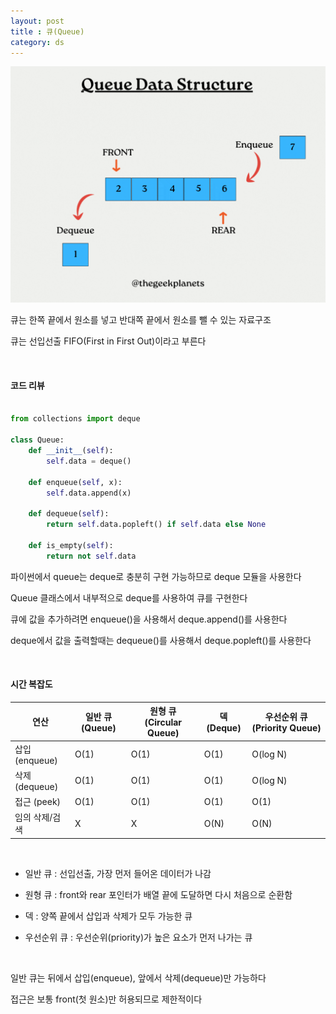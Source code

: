 ```yaml
---
layout: post
title : 큐(Queue)
category: ds
---
```


![큐 모양](/assets/images/ds/queue-01.gif)

큐는 한쪽 끝에서 원소를 넣고 반대쪽 끝에서 원소를 뺄 수 있는 자료구조

큐는 선입선출 FIFO(First in First Out)이라고 부른다

&nbsp;

#### 코드 리뷰

```python

from collections import deque

class Queue:
    def __init__(self):
        self.data = deque()

    def enqueue(self, x):
        self.data.append(x)

    def dequeue(self):
        return self.data.popleft() if self.data else None

    def is_empty(self):
        return not self.data

```

파이썬에서 queue는 deque로 충분히 구현 가능하므로 deque 모듈을 사용한다

Queue 클래스에서 내부적으로 deque를 사용하여 큐를 구현한다

큐에 값을 추가하려면 enqueue()을 사용해서 deque.append()를 사용한다

deque에서 값을 출력할때는 dequeue()를 사용해서 deque.popleft()를 사용한다

&nbsp;

#### 시간 복잡도

| 연산        | 일반 큐 (Queue) | 원형 큐 (Circular Queue) | 덱 (Deque) | 우선순위 큐 (Priority Queue) |
|-------------|------------------|---------------------------|-------------|-------------------------------|
| 삽입 (enqueue) | O(1)              | O(1)                      | O(1)           | O(log N)       |
| 삭제 (dequeue) | O(1)              | O(1)                      | O(1)           | O(log N)       |
| 접근 (peek) | O(1)        | O(1)                      | O(1)         | O(1)           |
| 임의 삭제/검색 | X              | X                             | O(N)           | O(N)           |

&nbsp;

- 일반 큐 : 선입선출, 가장 먼저 들어온 데이터가 나감

- 원형 큐 : front와 rear 포인터가 배열 끝에 도달하면 다시 처음으로 순환함

- 덱 : 양쪽 끝에서 삽입과 삭제가 모두 가능한 큐

- 우선순위 큐 : 우선순위(priority)가 높은 요소가 먼저 나가는 큐

&nbsp;

일반 큐는 뒤에서 삽입(enqueue), 앞에서 삭제(dequeue)만 가능하다

접근은 보통 front(첫 원소)만 허용되므로 제한적이다
